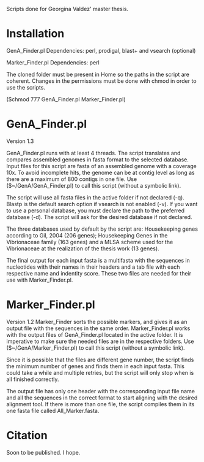 Scripts done for Georgina Valdez' master thesis.

# Installation
GenA_Finder.pl Dependencies: perl, prodigal, blast+ and vsearch (optional)

Marker_Finder.pl Dependencies: perl

The cloned folder must be present in Home so the paths in the script are coherent. 
Changes in the permissions must be done with chmod in order to use the scripts.

($chmod 777 GenA_Finder.pl Marker_Finder.pl)


# GenA_Finder.pl
Version 1.3

GenA_Finder.pl runs with at least 4 threads. The script translates and compares assembled genomes in fasta format to the selected database. Input files for this script are fasta of an assembled genome with a coverage 10x. To avoid incomplete hits, the genome can be at contig level as long as there are a maximum of 800 contigs in one file. Use ($~/GenA/GenA_Finder.pl) to call this script (without a symbolic link). 

The script will use all fasta files in the active folder if not declared (-q). Blastp is the default search option if vsearch is not enabled (-v). If you want to use a personal database, you must declare the path to the preferred database (-d). The script will ask for the desired database if not declared. 

The three databases used by default by the script are: Housekeeping genes according to Gil, 2004 (206 genes); Housekeeping Genes in the Vibrionaceae family (163 genes) and a MLSA scheme used for the Vibrionaceae at the realization of the thesis work (13 genes).

The final output for each input fasta is a multifasta with the sequences in nucleotides with their names in their headers and a tab file with each respective name and indentity score. These two files are needed for their use with Marker_Finder.pl.


# Marker_Finder.pl
Version 1.2
Marker_Finder sorts the possible markers, and gives it as an output file with the sequences in the same order. Marker_Finder.pl works with the output files of GenA_Finder.pl located in the active folder. It is imperative to make sure the needed files are in the respective folders. Use ($~/GenA/Marker_Finder.pl) to call this script (without a symbolic link). 

Since it is possible that the files are different gene number, the script finds the minimum number of genes and finds them in each input fasta. This could take a while and multiple retries, but the script will only stop when is all finished correctly. 

The output file has only one header with the corresponding input file name and all the sequences in the correct format to start aligning with the desired alignment tool. If there is more than one file, the script compiles them in its one fasta file called All_Marker.fasta. 

# Citation
Soon to be published. I hope.
